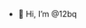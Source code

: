 - 👋 Hi, I’m @12bq
<!---
12bq/12bq is a ✨ special ✨ repository because its `README.md` (this file) appears on your GitHub profile.
You can click the Preview link to take a look at your changes.
--->

